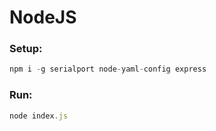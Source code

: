 # NodeJS

### Setup:
```javascript
npm i -g serialport node-yaml-config express 
```


### Run:
```javascript
node index.js
```
